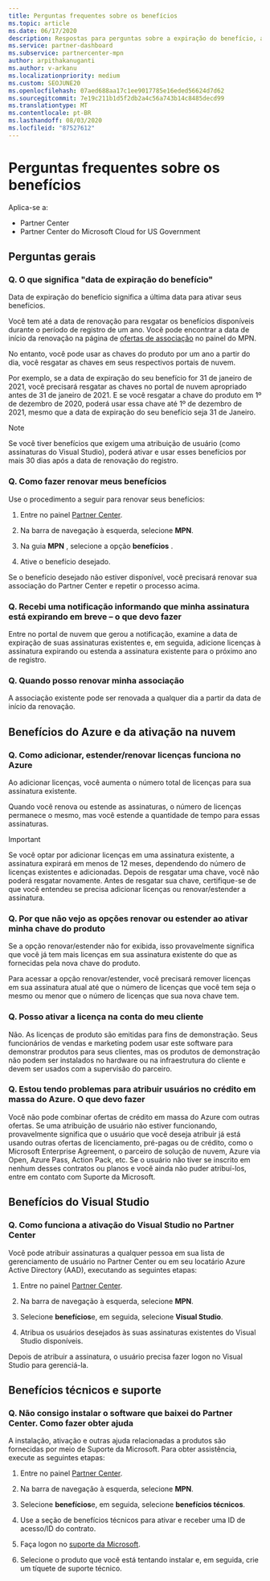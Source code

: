 ```yaml
---
title: Perguntas frequentes sobre os benefícios
ms.topic: article
ms.date: 06/17/2020
description: Respostas para perguntas sobre a expiração do benefício, a renovação e a ativação de licenças para o Azure, nuvem, Visual Studio e benefícios técnicos e de suporte
ms.service: partner-dashboard
ms.subservice: partnercenter-mpn
author: arpithakanuganti
ms.author: v-arkanu
ms.localizationpriority: medium
ms.custom: SEOJUNE20
ms.openlocfilehash: 07aed688aa17c1ee9017785e16eded56624d7d62
ms.sourcegitcommit: 7e19c211b1d5f2db2a4c56a743b14c8485decd99
ms.translationtype: MT
ms.contentlocale: pt-BR
ms.lasthandoff: 08/03/2020
ms.locfileid: "87527612"
---
```

# <a name="benefits-faq"></a>Perguntas frequentes sobre os benefícios

Aplica-se a:

- Partner Center
- Partner Center do Microsoft Cloud for US Government

## <a name="general-questions"></a>Perguntas gerais

### <a name="q-what-does-benefit-expiry-date-mean"></a>Q. O que significa "data de expiração do benefício"

Data de expiração do benefício significa a última data para ativar seus benefícios.

Você tem até a data de renovação para resgatar os benefícios disponíveis durante o período de registro de um ano. Você pode encontrar a data de início da renovação na página de [ofertas de associação](https://partner.microsoft.com/dashboard/mpn/offers) no painel do MPN.

No entanto, você pode usar as chaves do produto por um ano a partir do dia, você resgatar as chaves em seus respectivos portais de nuvem.

Por exemplo, se a data de expiração do seu benefício for 31 de janeiro de 2021, você precisará resgatar as chaves no portal de nuvem apropriado antes de 31 de janeiro de 2021. E se você resgatar a chave do produto em 1º de dezembro de 2020, poderá usar essa chave até 1º de dezembro de 2021, mesmo que a data de expiração do seu benefício seja 31 de Janeiro.

>[!NOTE]
>Se você tiver benefícios que exigem uma atribuição de usuário (como assinaturas do Visual Studio), poderá ativar e usar esses benefícios por mais 30 dias após a data de renovação do registro.

### <a name="q-how-do-i-renew-my-benefits"></a>Q. Como fazer renovar meus benefícios

Use o procedimento a seguir para renovar seus benefícios:

1. Entre no painel [Partner Center](https://partner.microsoft.com/dashboard/).

2. Na barra de navegação à esquerda, selecione **MPN**.

3. Na guia **MPN** , selecione a opção **benefícios** .

4. Ative o benefício desejado.

Se o benefício desejado não estiver disponível, você precisará renovar sua associação do Partner Center e repetir o processo acima.

### <a name="q-i-received-a-notification-informing-me-that-my-subscription-is-expiring-soon---what-should-i-do"></a>Q. Recebi uma notificação informando que minha assinatura está expirando em breve – o que devo fazer

Entre no portal de nuvem que gerou a notificação, examine a data de expiração de suas assinaturas existentes e, em seguida, adicione licenças à assinatura expirando ou estenda a assinatura existente para o próximo ano de registro.

### <a name="q-when-can-i-renew-my-membership"></a>Q. Quando posso renovar minha associação

A associação existente pode ser renovada a qualquer dia a partir da data de início da renovação.

## <a name="azure-and-cloud-activation-benefits"></a>Benefícios do Azure e da ativação na nuvem

### <a name="q-how-does-adding-extendingrenewing-licenses-work-on-azure"></a>Q. Como adicionar, estender/renovar licenças funciona no Azure

Ao adicionar licenças, você aumenta o número total de licenças para sua assinatura existente.

Quando você renova ou estende as assinaturas, o número de licenças permanece o mesmo, mas você estende a quantidade de tempo para essas assinaturas.

>[!IMPORTANT]
>Se você optar por adicionar licenças em uma assinatura existente, a assinatura expirará em menos de 12 meses, dependendo do número de licenças existentes e adicionadas. Depois de resgatar uma chave, você não poderá resgatar novamente. Antes de resgatar sua chave, certifique-se de que você entendeu se precisa adicionar licenças ou renovar/estender a assinatura.

### <a name="q-why-dont-i-see-the-renew-or-extend-options-when-i-activate-my-product-key"></a>Q. Por que não vejo as opções renovar ou estender ao ativar minha chave do produto

Se a opção renovar/estender não for exibida, isso provavelmente significa que você já tem mais licenças em sua assinatura existente do que as fornecidas pela nova chave do produto.

Para acessar a opção renovar/estender, você precisará remover licenças em sua assinatura atual até que o número de licenças que você tem seja o mesmo ou menor que o número de licenças que sua nova chave tem.

### <a name="q-can-i-activate-the-license-on-my-customers-account"></a>Q. Posso ativar a licença na conta do meu cliente

Não. As licenças de produto são emitidas para fins de demonstração. Seus funcionários de vendas e marketing podem usar este software para demonstrar produtos para seus clientes, mas os produtos de demonstração não podem ser instalados no hardware ou na infraestrutura do cliente e devem ser usados com a supervisão do parceiro.

### <a name="q-im-having-trouble-assigning-users-in-azure-bulk-credit-what-should-i-do"></a>Q. Estou tendo problemas para atribuir usuários no crédito em massa do Azure. O que devo fazer

Você não pode combinar ofertas de crédito em massa do Azure com outras ofertas. Se uma atribuição de usuário não estiver funcionando, provavelmente significa que o usuário que você deseja atribuir já está usando outras ofertas de licenciamento, pré-pagas ou de crédito, como o Microsoft Enterprise Agreement, o parceiro de solução de nuvem, Azure via Open, Azure Pass, Action Pack, etc. Se o usuário não tiver se inscrito em nenhum desses contratos ou planos e você ainda não puder atribuí-los, entre em contato com Suporte da Microsoft.

## <a name="visual-studio-benefits"></a>Benefícios do Visual Studio

### <a name="q-how-does-visual-studio-activation-work-in-partner-center"></a>Q. Como funciona a ativação do Visual Studio no Partner Center

Você pode atribuir assinaturas a qualquer pessoa em sua lista de gerenciamento de usuário no Partner Center ou em seu locatário Azure Active Directory (AAD), executando as seguintes etapas:

1. Entre no painel [Partner Center](https://partner.microsoft.com/dashboard/).

2. Na barra de navegação à esquerda, selecione **MPN**.

3. Selecione **benefícios**e, em seguida, selecione **Visual Studio**.

4. Atribua os usuários desejados às suas assinaturas existentes do Visual Studio disponíveis.

Depois de atribuir a assinatura, o usuário precisa fazer logon no Visual Studio para gerenciá-la.

## <a name="technical-benefits-and-support"></a>Benefícios técnicos e suporte

### <a name="q-i-cant-install-the-software-i-downloaded-from-partner-center-how-do-i-get-help"></a>Q. Não consigo instalar o software que baixei do Partner Center. Como fazer obter ajuda

A instalação, ativação e outras ajuda relacionadas a produtos são fornecidas por meio de Suporte da Microsoft. Para obter assistência, execute as seguintes etapas:

1. Entre no painel [Partner Center](https://partner.microsoft.com/dashboard/).

2. Na barra de navegação à esquerda, selecione **MPN**.

3. Selecione **benefícios**e, em seguida, selecione **benefícios técnicos**.

4. Use a seção de benefícios técnicos para ativar e receber uma ID de acesso/ID do contrato.

5. Faça logon no [suporte da Microsoft](https://support.microsoft.com/supportforbusiness/productselection).

6. Selecione o produto que você está tentando instalar e, em seguida, crie um tíquete de suporte técnico.
